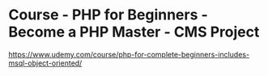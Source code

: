 # Course - PHP for Beginners - Become a PHP Master - CMS Project

https://www.udemy.com/course/php-for-complete-beginners-includes-msql-object-oriented/

 
